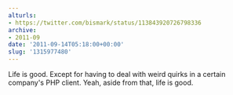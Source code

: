 ```yaml
---
alturls:
- https://twitter.com/bismark/status/113843920726798336
archive:
- 2011-09
date: '2011-09-14T05:18:00+00:00'
slug: '1315977480'
---
```


Life is good. Except for having to deal with weird quirks in a certain company's PHP client.  Yeah, aside from that, life is good.

